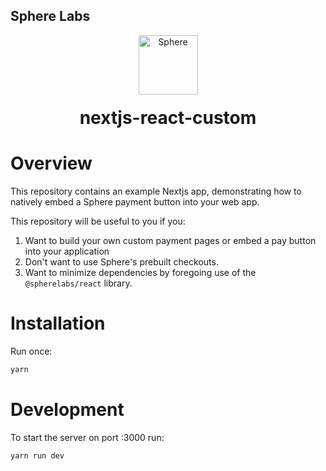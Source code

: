 ## Sphere Labs

<div align="center">
    <a>
        <img alt="Sphere" src="https://avatars.githubusercontent.com/u/109333730?s=200&v=4" width="95"/>
    </a>
  <h1 style="margin-top:20px;">nextjs-react-custom</h1>
</div>

# Overview

This repository contains an example Nextjs app, demonstrating how to natively embed a Sphere payment button into your web app. 

This repository will be useful to you if you:

1. Want to build your own custom payment pages or embed a pay button into your application
1. Don't want to use Sphere's prebuilt checkouts.
2. Want to minimize dependencies by foregoing use of the `@spherelabs/react` library. 

# Installation

Run once:

```bash
yarn
```

# Development

To start the server on port :3000 run:

```bash
yarn run dev
```